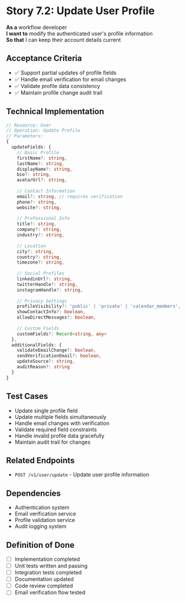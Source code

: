 # Story 7.2: Update User Profile

**As a** workflow developer  
**I want to** modify the authenticated user's profile information  
**So that** I can keep their account details current

## Acceptance Criteria
- ✅ Support partial updates of profile fields
- ✅ Handle email verification for email changes
- ✅ Validate profile data consistency
- ✅ Maintain profile change audit trail

## Technical Implementation
```typescript
// Resource: User
// Operation: Update Profile
// Parameters:
{
  updateFields: {
    // Basic Profile
    firstName?: string,
    lastName?: string,
    displayName?: string,
    bio?: string,
    avatarUrl?: string,
    
    // Contact Information
    email?: string, // requires verification
    phone?: string,
    website?: string,
    
    // Professional Info
    title?: string,
    company?: string,
    industry?: string,
    
    // Location
    city?: string,
    country?: string,
    timezone?: string,
    
    // Social Profiles
    linkedinUrl?: string,
    twitterHandle?: string,
    instagramHandle?: string,
    
    // Privacy Settings
    profileVisibility?: 'public' | 'private' | 'calendar_members',
    showContactInfo?: boolean,
    allowDirectMessages?: boolean,
    
    // Custom Fields
    customFields?: Record<string, any>
  },
  additionalFields: {
    validateEmailChange?: boolean,
    sendVerificationEmail?: boolean,
    updateSource?: string,
    auditReason?: string
  }
}
```

## Test Cases
- Update single profile field
- Update multiple fields simultaneously
- Handle email changes with verification
- Validate required field constraints
- Handle invalid profile data gracefully
- Maintain audit trail for changes

## Related Endpoints
- `POST /v1/user/update` - Update user profile information

## Dependencies
- Authentication system
- Email verification service
- Profile validation service
- Audit logging system

## Definition of Done
- [ ] Implementation completed
- [ ] Unit tests written and passing
- [ ] Integration tests completed
- [ ] Documentation updated
- [ ] Code review completed
- [ ] Email verification flow tested

